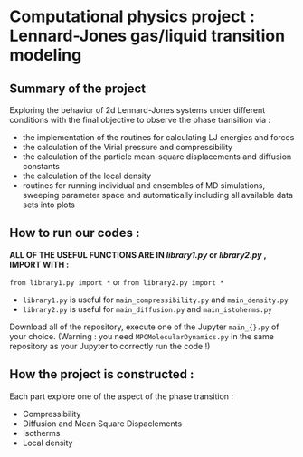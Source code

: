 # Computational physics project : Lennard-Jones gas/liquid transition modeling 

## Summary of the project 

Exploring the behavior of 2d Lennard-Jones systems under different conditions with the final objective to observe the phase transition via : 

* the implementation of the routines for calculating LJ energies and forces
* the calculation of the Virial pressure and compressibility
* the calculation of the particle mean-square displacements and diffusion constants
* the calculation of the local density
* routines for running individual and ensembles of MD simulations, sweeping parameter space and automatically including all available data sets into plots

## How to run our codes : 

**ALL OF THE USEFUL FUNCTIONS ARE IN *library1.py* or *library2.py* , IMPORT WITH :**

`from library1.py import *` or `from library2.py import *`

* `library1.py` is useful for `main_compressibility.py` and `main_density.py`
* `library2.py` is useful for `main_diffusion.py` and `main_istoherms.py`

Download all of the repository, execute one of the Jupyter `main_{}.py` of your choice. (Warning : you need `MPCMolecularDynamics.py` in the same repository as your Jupyter to correctly run the code !)

## How the project is constructed : 

Each part explore one of the aspect of the phase transition : 

* Compressibility
* Diffusion and Mean Square Dispaclements
* Isotherms
* Local density
